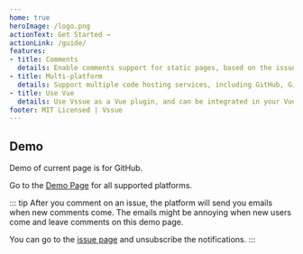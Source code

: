 ```yaml
---
home: true
heroImage: /logo.png
actionText: Get Started →
actionLink: /guide/
features:
- title: Comments
  details: Enable comments support for static pages, based on the issue system of code hosting services.
- title: Multi-platform
  details: Support multiple code hosting services, including GitHub, GitLab and Bitbucket.
- title: Use Vue
  details: Use Vssue as a Vue plugin, and can be integrated in your Vue App easily.
footer: MIT Licensed | Vssue
---
```


## Demo

Demo of current page is for GitHub.

Go to the [Demo Page](./demo/README.md) for all supported platforms.

::: tip
After you comment on an issue, the platform will send you emails when new comments come. The emails might be annoying when new users come and leave comments on this demo page.

You can go to the [issue page](https://github.com/meteorlxy/vssue/issues/1) and unsubscribe the notifications.
:::

<VssueDemo platform="github" />
